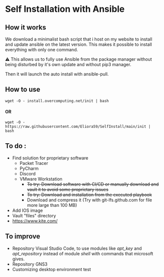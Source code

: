 # Self Installation with Ansible
## How it works
 
We download a minimalist bash script that i host on my website to install and update ansible on the latest version. This makes it possible to install everything with only one command.

:warning: This allows us to fully use Ansible from the package manager without being disturbed by it's own update and without pip3 manager.

Then it will launch the auto install with ansible-pull.

## How to use

``` 
wget -O - install.overcomputing.net/init | bash 
```
#### OR
```
wget -O - https://raw.githubusercontent.com/Eliora59/SelfInstall/main/init | bash
```
## To do :
* Find solution for proprietary software
    * Packet Tracer
    * PyCharm
    * Discord
    * VMware Workstation
        * ~~To try: Download software with CI/CD or manually download and vault it to avoid some proprietary issues~~
        * ~~To try: Download and installation from the executed playbook~~
        * Download and compress it (Try with git-lfs.github.com for file more large than 100 MB) 
* Add IOS image
* Vault "files" directory
* https://www.kite.com/

## To improve
* Repository Visual Studio Code, to use modules like _apt_key_ and _apt_repository_ instead of module _shell_ with commands that microsoft gives.
* Repository GNS3
* Customizing desktop environment
test
